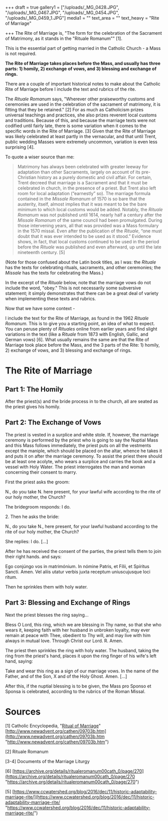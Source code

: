 +++
draft = true
gallery1 = ["/uploads/_MG_0428.JPG", "/uploads/_MG_0467.JPG", "/uploads/_MG_0454.JPG", "/uploads/_MG_0459_1.JPG"]
media1 = ""
text_area = ""
text_heavy = "Rite of Marriage"

+++
The Rite of Marriage is, "The form for the celebration of the Sacrament of Matrimony, as it stands in the "Rituale Romanum"" \[1\].

This is the essential part of getting married in the Catholic Church - a Mass is not required.

**The Rite of Marriage takes places before the Mass, and usually has three parts: 1) homily, 2) exchange of vows, and 3) blessing and exchange of rings.**

There are a couple of important historical notes to make about the Catholic Rite of Marriage before I include the text and rubrics of the rite.

The _Rituale Romanum_ says, "Wherever other praiseworthy customs and ceremonies are used in the celebration of the sacrament of matrimony, it is fitting that they be retained." \[2\] For as much as Catholicism prizes universal teachings and practices, she also prizes reverent local customs and traditions. Because of this, and because the marriage texts were not codified until fairly late, there is some variation when it comes to the specific words in the Rite of Marriage. \[3\] Given that the Rite of Marriage was likely celebrated at least partly in the vernacular, and that until Trent, public wedding Masses were extremely uncommon, variation is even less surprising \[4\].

To quote a wiser source than me:

> Matrimony has always been celebrated with greater leeway for adaptation than other Sacraments, largely on account of its pre-Christian history as a purely domestic and civil affair. For certain, Trent decreed that marriage is a Sacrament and that it must be celebrated in church, in the presence of a priest. But Trent also left room for local adaptation (“earnestly” so). The marriage formula contained in the _Missale Romanum_ of 1570 is so bare that the austerity, itself, almost implies that it was meant to be the bare minimum to which local customs would be added. Notably, the _Rituale Romanum_ was not published until 1614, nearly half a century after the _Missale Romanum_ of the same council had been promulgated. During those intervening years, all that was provided was a Mass formulary in the 1570 missal. Even after the publication of the _Rituale_, “one must doubt that it was ever intended to be used as it stood.” Evidence shows, in fact, that local customs continued to be used in the period before the _Rituale_ was published and even afterward, up until the late nineteenth century. \[5\]

(Note for those confused about the Latin book titles, as I was: the _Rituale_ has the texts for celebrating rituals, sacraments, and other ceremonies; the _Missale_ has the texts for celebrating the Mass.)

In the excerpt of the _Rituale_ below, note that the marriage vows do not include the word, "obey." This is not necessarily some subversive statement; it simply demonstrates that there can be a great deal of variety when implementing these texts and rubrics.

Now that we have some context -

I include the text for the Rite of Marriage, as found in the 1962 _Rituale Romanum._ This is to give you a starting point, an idea of what to expect. You can peruse plenty of _Rituales_ online from earlier years and find slight variations in the text (like a _Rituale_ from 1873 with English, Gallic, and German vows) \[6\]. What usually remains the same are that the Rite of Marriage took place before the Mass, and the 3 parts of the Rite: 1) homily, 2) exchange of vows, and 3) blessing and exchange of rings.

# The Rite of Marriage

## Part 1: The Homily

After the priest(s) and the bride process in to the church, all are seated as the priest gives his homily.

## Part 2: The Exchange of Vows

The priest is vested in a surplice and white stole. If, however, the marriage ceremony is performed by the priest who is going to say the Nuptial Mass and this Mass follows immediately, the priest puts on all the vestments except the maniple, which should be placed on the altar, whence he takes it and puts it on after the marriage ceremony. To assist the priest there should be at least one acolyte, who wears a surplice and carries the book and a vessel with Holy Water. The priest interrogates the man and woman concerning their consent to marry.

First the priest asks the groom:

N., do you take N. here present, for your lawful wife according to the rite of our holy mother, the Church?

The bridegroom responds: I do.

2\. Then he asks the bride:

N., do you take N., here present, for your lawful husband according to the rite of our holy mother, the Church?

She replies: I do. \[...\]

After he has received the consent of the parties, the priest tells them to join their right hands. and says:

Ego conjúngo vos in matrimónium. In nómine Patris, et Fílii, et Spíritus Sancti. Amen. Vel aliis utatur verbis juxta receptum uniuscujusque loci ritum.

Then he sprinkles them with holy water.

## Part 3: Blessing and Exchange of Rings

Next the priest blesses the ring saying...

Bless O Lord, this ring, which we are blessing in Thy name, so that she who wears it, keeping faith with her husband in unbroken loyalty, may ever remain at peace with Thee, obedient to Thy will, and may live with him always in mutual love. Through Christ our Lord. R. Amen.

The priest then sprinkles the ring with holy water. The husband, taking the ring from the priest's hand, places it upon the ring finger of his wife's left hand, saying:

Take and wear this ring as a sign of our marriage vows. In the name of the Father, and of the Son, X and of the Holy Ghost. Amen. \[...\]

After this, if the nuptial blessing is to be given, the Mass pro Sponso et Sponsa is celebrated, according to the rubrics of the Roman Missal.

# Sources

\[1\] Catholic Encyclopedia, "[Ritual of Marriage](http://www.newadvent.org/cathen/09703b.htm)"  
[http://www.newadvent.org/cathen/09703b.htm](http://www.newadvent.org/cathen/09703b.htm "http://www.newadvent.org/cathen/09703b.htm")

\[2\] Rituale Romanum

\[3-4\] Documents of the Marriage Liturgy

\[6\] [https://archive.org/details/ritualeromanum00cath_0/page/270](https://archive.org/details/ritualeromanum00cath_0/page/270 "https://archive.org/details/ritualeromanum00cath_0/page/270")

\[5\] [https://www.ccwatershed.org/blog/2016/dec/11/historic-adaptability-marriage-rite/](https://www.ccwatershed.org/blog/2016/dec/11/historic-adaptability-marriage-rite/ "https://www.ccwatershed.org/blog/2016/dec/11/historic-adaptability-marriage-rite/")
